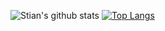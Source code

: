 ![Stian's github stats](https://github-readme-stats.vercel.app/api?username=StianWilhelmsen)
[![Top Langs](https://github-readme-stats.vercel.app/api/top-langs/?username=anuraghazra)](https://github.com/anuraghazra/github-readme-stats)
